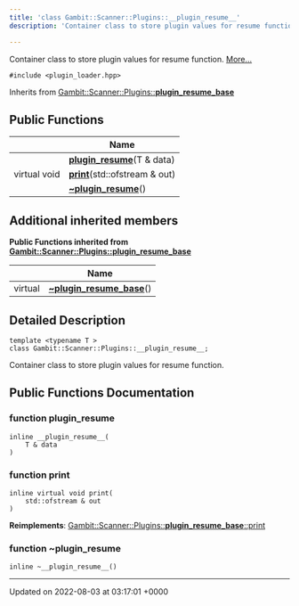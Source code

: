 ```yaml
---
title: 'class Gambit::Scanner::Plugins::__plugin_resume__'
description: 'Container class to store plugin values for resume function. '

---
```









Container class to store plugin values for resume function.  [More...](#detailed-description)


`#include <plugin_loader.hpp>`

Inherits from [Gambit::Scanner::Plugins::__plugin_resume_base__](/documentation/code/colliderbit_development/classes/classgambit_1_1scanner_1_1plugins_1_1____plugin__resume__base____/)

## Public Functions

|                | Name           |
| -------------- | -------------- |
| | **[__plugin_resume__](/documentation/code/colliderbit_development/classes/classgambit_1_1scanner_1_1plugins_1_1____plugin__resume____/#function---plugin-resume--)**(T & data) |
| virtual void | **[print](/documentation/code/colliderbit_development/classes/classgambit_1_1scanner_1_1plugins_1_1____plugin__resume____/#function-print)**(std::ofstream & out) |
| | **[~__plugin_resume__](/documentation/code/colliderbit_development/classes/classgambit_1_1scanner_1_1plugins_1_1____plugin__resume____/#function-~--plugin-resume--)**() |

## Additional inherited members

**Public Functions inherited from [Gambit::Scanner::Plugins::__plugin_resume_base__](/documentation/code/colliderbit_development/classes/classgambit_1_1scanner_1_1plugins_1_1____plugin__resume__base____/)**

|                | Name           |
| -------------- | -------------- |
| virtual | **[~__plugin_resume_base__](/documentation/code/colliderbit_development/classes/classgambit_1_1scanner_1_1plugins_1_1____plugin__resume__base____/#function-~--plugin-resume-base--)**() |


## Detailed Description

```
template <typename T >
class Gambit::Scanner::Plugins::__plugin_resume__;
```

Container class to store plugin values for resume function. 
## Public Functions Documentation

### function __plugin_resume__

```
inline __plugin_resume__(
    T & data
)
```


### function print

```
inline virtual void print(
    std::ofstream & out
)
```


**Reimplements**: [Gambit::Scanner::Plugins::__plugin_resume_base__::print](/documentation/code/colliderbit_development/classes/classgambit_1_1scanner_1_1plugins_1_1____plugin__resume__base____/#function-print)


### function ~__plugin_resume__

```
inline ~__plugin_resume__()
```


-------------------------------

Updated on 2022-08-03 at 03:17:01 +0000